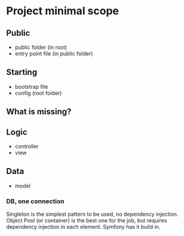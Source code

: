 # Project minimal scope


## Public
* public folder (in root)
* entry point file (in public folder)

## Starting
* bootstrap file
* config (root folder)

## What is missing?

## Logic
* controller
* view

## Data
* model

### DB, one connection 
Singleton is the simplest pattern to be used, no dependency injection. Object Pool (or container) is the best one for the job, but requires dependency injection in each element. Symfony has it build in.
